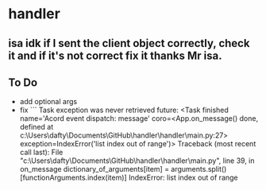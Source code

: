 # handler
## isa idk if I sent the client object correctly, check it and if it's not correct fix it thanks Mr isa.
## To Do
- add optional args
- fix ```
Task exception was never retrieved
future: <Task finished name='Acord event dispatch: message' coro=<App.on_message() done, defined at c:\Users\dafty\Documents\GitHub\handler\handler\main.py:27> exception=IndexError('list index out of range')>
Traceback (most recent call last):
  File "c:\Users\dafty\Documents\GitHub\handler\handler\main.py", line 39, in on_message
    dictionary_of_arguments[item] = arguments.split()[functionArguments.index(item)]
IndexError: list index out of range
```
